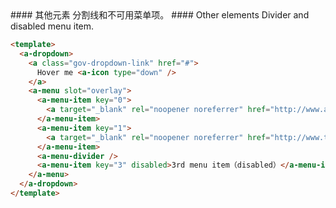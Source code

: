 <cn>
#### 其他元素
分割线和不可用菜单项。
</cn>

<us>
#### Other elements
Divider and disabled menu item.
</us>

```html
<template>
  <a-dropdown>
    <a class="gov-dropdown-link" href="#">
      Hover me <a-icon type="down" />
    </a>
    <a-menu slot="overlay">
      <a-menu-item key="0">
        <a target="_blank" rel="noopener noreferrer" href="http://www.alipay.com/">1st menu item</a>
      </a-menu-item>
      <a-menu-item key="1">
        <a target="_blank" rel="noopener noreferrer" href="http://www.taobao.com/">2nd menu item</a>
      </a-menu-item>
      <a-menu-divider />
      <a-menu-item key="3" disabled>3rd menu item（disabled）</a-menu-item>
    </a-menu>
  </a-dropdown>
</template>
```
